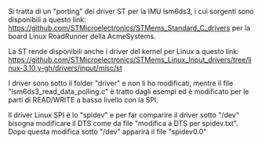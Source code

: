 
Si tratta di un "porting" dei driver ST per la IMU lsm6ds3, i cui sorgenti sono disponibili a questo link: https://github.com/STMicroelectronics/STMems_Standard_C_drivers 
per la board Linux RoadRunner della AcmeSystems. 

La ST rende disponibili anche i driver del kernel per Linux a questo link: https://github.com/STMicroelectronics/STMems_Linux_Input_drivers/tree/linux-3.10.y-gh/drivers/input/misc/st

I driver sono sotto il folder "driver" e non li ho modificati, mentre il file "lsm6ds3_read_data_polling.c" è tratto dagli esempi ed è modificato per le parti di READ/WRITE a basso livello con la SPI.

Il driver Linux SPI è lo "spidev" e per far comparire il driver sotto "/dev" bisogna modificare il DTS come da file "modifica a DTS per spidev.txt". Dopo questa modifica sotto "/dev" apparirà il file "spidev0.0"
